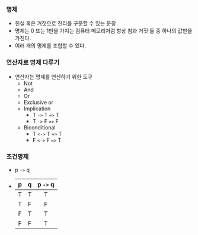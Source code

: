 ### 명제

- 진실 혹은 거짓으로 진리를 구분할 수 있는 문장
- 명제는 0 또는 1만을 가지는 컴퓨터 메모리처럼 항상 참과 거짓 둘 중 하나의 값만을 가진다.
- 여러 개의 명제를 조합할 수 있다.



### 연산자로 명제 다루기

- 연산자는 명제를 연산하기 위한 도구
  - Not
  - And
  - Or
  - Exclusive or
  - Implication
    - T `->` T `=>` T
    - T `->` F `=>` F
  - Biconditional
    - T `<->` T `=>` T
    - F `<->` F `=>` T



### 조건명제

- p `->` q

- |  p   |  q   | p `->` q |
  | :--: | :--: | :------: |
  |  T   |  T   |    T     |
  |  T   |  F   |    F     |
  |  F   |  T   |    T     |
  |  F   |  F   |    T     |


